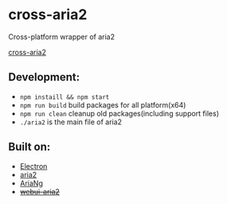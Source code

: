 # cross-aria2
Cross-platform wrapper of aria2

[cross-aria2](screentshoots/cross-aria2.png)

## Development:
- `npm instaill && npm start`
- `npm run build` build packages for all platform(x64)
- `npm run clean` cleanup old packages(including support files)
- `./aria2` is the main file of aria2

## Built on:
- [Electron](http://electron.atom.io/)
- [aria2](https://aria2.github.io/)
- [AriaNg](https://github.com/mayswind/AriaNg)
- ~~[webui-aria2](https://github.com/ziahamza/webui-aria2)~~

